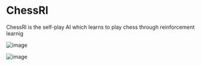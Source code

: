 # ChessRl
ChessRl is the self-play AI which learns to play chess through reinforcement learnig 

![image](https://github.com/user-attachments/assets/ca8efbc9-83b7-4a26-a38f-3c0abe391343)

![image](https://github.com/user-attachments/assets/0e8e8404-56a0-42f4-8134-47a2937d03c6)

